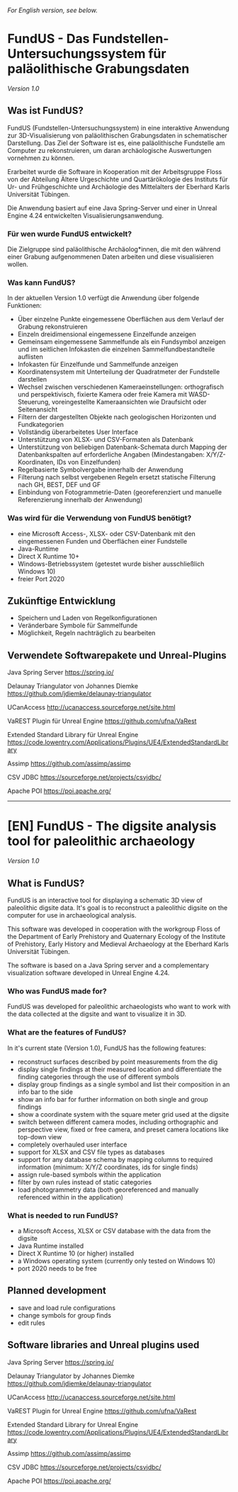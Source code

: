 _For English version, see below._

# FundUS - Das Fundstellen-Untersuchungssystem für paläolithische Grabungsdaten
_Version 1.0_

## Was ist FundUS?

FundUS (Fundstellen-Untersuchungssystem) in eine interaktive Anwendung zur 3D-Visualisierung von paläolithischen Grabungsdaten in schematischer Darstellung. Das Ziel der Software ist es, eine paläolithische Fundstelle am Computer zu rekonstruieren, um daran archäologische Auswertungen vornehmen zu können.

Erarbeitet wurde die Software in Kooperation mit der Arbeitsgruppe Floss von der Abteilung Ältere Urgeschichte und Quartärökologie des Instituts für Ur- und Frühgeschichte und Archäologie des Mittelalters der Eberhard Karls Universität Tübingen.

Die Anwendung basiert auf eine Java Spring-Server und einer in Unreal Engine 4.24 entwickelten Visualisierungsanwendung.

### Für wen wurde FundUS entwickelt?

Die Zielgruppe sind paläolithische Archäolog\*innen, die mit den während einer Grabung aufgenommenen Daten arbeiten und diese visualisieren wollen.

### Was kann FundUS?

In der aktuellen Version 1.0 verfügt die Anwendung über folgende Funktionen:

- Über einzelne Punkte eingemessene Oberflächen aus dem Verlauf der Grabung rekonstruieren
- Einzeln dreidimensional eingemessene Einzelfunde anzeigen
- Gemeinsam eingemessene Sammelfunde als ein Fundsymbol anzeigen und im seitlichen Infokasten die einzelnen Sammelfundbestandteile auflisten
- Infokasten für Einzelfunde und Sammelfunde anzeigen
- Koordinatensystem mit Unterteilung der Quadratmeter der Fundstelle darstellen
- Wechsel zwischen verschiedenen Kameraeinstellungen: orthografisch und perspektivisch, fixierte Kamera oder freie Kamera mit WASD-Steuerung, voreingestellte Kameraansichten wie Draufsicht oder Seitenansicht
- Filtern der dargestellten Objekte nach geologischen Horizonten und Fundkategorien
- Vollständig überarbeitetes User Interface
- Unterstützung von XLSX- und CSV-Formaten als Datenbank
- Unterstützung von beliebigen Datenbank-Schemata durch Mapping der Datenbankspalten auf erforderliche Angaben (Mindestangaben: X/Y/Z-Koordinaten, IDs von Einzelfunden)
- Regelbasierte Symbolvergabe innerhalb der Anwendung
- Filterung nach selbst vergebenen Regeln ersetzt statische Filterung nach GH, BEST, DEF und GF
- Einbindung von Fotogrammetrie-Daten (georeferenziert und manuelle Referenzierung innerhalb der Anwendung)

### Was wird für die Verwendung von FundUS benötigt?

- eine Microsoft Access-, XLSX- oder CSV-Datenbank mit den eingemessenen Funden und Oberflächen einer Fundstelle
- Java-Runtime
- Direct X Runtime 10+
- Windows-Betriebssystem (getestet wurde bisher ausschließlich Windows 10)
- freier Port 2020

## Zukünftige Entwicklung

- Speichern und Laden von Regelkonfigurationen
- Veränderbare Symbole für Sammelfunde
- Möglichkeit, Regeln nachträglich zu bearbeiten

## Verwendete Softwarepakete und Unreal-Plugins

Java Spring Server
https://spring.io/

Delaunay Triangulator von Johannes Diemke
https://github.com/jdiemke/delaunay-triangulator

UCanAccess
http://ucanaccess.sourceforge.net/site.html

VaREST Plugin für Unreal Engine
https://github.com/ufna/VaRest

Extended Standard Library für Unreal Engine
https://code.lowentry.com/Applications/Plugins/UE4/ExtendedStandardLibrary

Assimp
https://github.com/assimp/assimp

CSV JDBC
https://sourceforge.net/projects/csvjdbc/

Apache POI
https://poi.apache.org/

---

# [EN] FundUS - The digsite analysis tool for paleolithic archaeology
_Version 1.0_

## What is FundUS?

FundUS is an interactive tool for displaying a schematic 3D view of paleolithic digsite data. It's goal is to reconstruct a paleolithic digsite on the computer for use in archaeological analysis.

This software was developed in cooperation with the workgroup Floss of the Department of Early Prehistory and Quaternary Ecology of the Institute of Prehistory, Early History and Medieval Archaeology at the Eberhard Karls Universität Tübingen.

The software is based on a Java Spring server and a complementary visualization software developed in Unreal Engine 4.24.

### Who was FundUS made for?

FundUS was developed for paleolithic archaeologists who want to work with the data collected at the digsite and want to visualize it in 3D.

### What are the features of FundUS?

In it's current state (Version 1.0), FundUS has the following features:

- reconstruct surfaces described by point measurements from the dig
- display single findings at their measured location and differentiate the finding categories through the use of different symbols
- display group findings as a single symbol and list their composition in an info bar to the side
- show an info bar for further information on both single and group findings
- show a coordinate system with the square meter grid used at the digsite
- switch between different camera modes, including orthographic and perspective view, fixed or free camera, and preset camera locations like top-down view
- completely overhauled user interface
- support for XLSX and CSV file types as databases
- support for any database schema by mapping columns to required information (minimum: X/Y/Z coordinates, ids for single finds)
- assign rule-based symbols within the application
- filter by own rules instead of static categories
- load photogrammetry data (both georeferenced and manually referenced within in the application)

### What is needed to run FundUS?

- a Microsoft Access, XLSX or CSV database with the data from the digsite
- Java Runtime installed
- Direct X Runtime 10 (or higher) installed
- a Windows operating system (currently only tested on Windows 10)
- port 2020 needs to be free

## Planned development

- save and load rule configurations
- change symbols for group finds
- edit rules

## Software libraries and Unreal plugins used

Java Spring Server
https://spring.io/

Delaunay Triangulator by Johannes Diemke
https://github.com/jdiemke/delaunay-triangulator

UCanAccess
http://ucanaccess.sourceforge.net/site.html

VaREST Plugin for Unreal Engine
https://github.com/ufna/VaRest

Extended Standard Library for Unreal Engine
https://code.lowentry.com/Applications/Plugins/UE4/ExtendedStandardLibrary

Assimp
https://github.com/assimp/assimp

CSV JDBC
https://sourceforge.net/projects/csvjdbc/

Apache POI
https://poi.apache.org/
